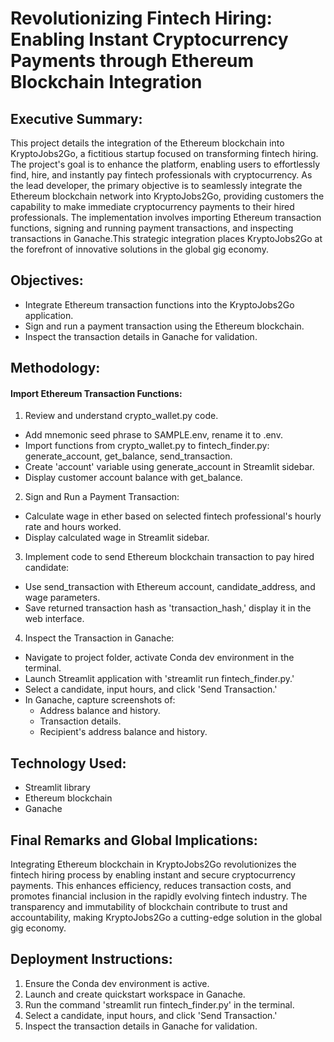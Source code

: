 # Revolutionizing Fintech Hiring: Enabling Instant Cryptocurrency Payments through Ethereum Blockchain Integration 
## Executive Summary:
This project details the integration of the Ethereum blockchain into KryptoJobs2Go, a fictitious startup focused on transforming fintech hiring. The project's goal is to enhance the platform, enabling users to effortlessly find, hire, and instantly pay fintech professionals with cryptocurrency. 
As the lead developer, the primary objective is to seamlessly integrate the Ethereum blockchain network into KryptoJobs2Go, providing customers the capability to make immediate cryptocurrency payments to their hired professionals. The implementation involves importing Ethereum transaction functions, signing and running payment transactions, and inspecting transactions in Ganache.This strategic integration places KryptoJobs2Go at the forefront of innovative solutions in the global gig economy.

## Objectives:
- Integrate Ethereum transaction functions into the KryptoJobs2Go application.
- Sign and run a payment transaction using the Ethereum blockchain.
- Inspect the transaction details in Ganache for validation.

## Methodology:
#### Import Ethereum Transaction Functions:
1. Review and understand crypto_wallet.py code.
  - Add mnemonic seed phrase to SAMPLE.env, rename it to .env.
  - Import functions from crypto_wallet.py to fintech_finder.py: generate_account, get_balance, send_transaction.
  - Create 'account' variable using generate_account in Streamlit sidebar.
  - Display customer account balance with get_balance.

2. Sign and Run a Payment Transaction:
  - Calculate wage in ether based on selected fintech professional's hourly rate and hours worked.
  - Display calculated wage in Streamlit sidebar.

3. Implement code to send Ethereum blockchain transaction to pay hired candidate:
- Use send_transaction with Ethereum account, candidate_address, and wage parameters.
- Save returned transaction hash as 'transaction_hash,' display it in the web interface.

4. Inspect the Transaction in Ganache:
- Navigate to project folder, activate Conda dev environment in the terminal.
- Launch Streamlit application with 'streamlit run fintech_finder.py.'
- Select a candidate, input hours, and click 'Send Transaction.'
- In Ganache, capture screenshots of:
  - Address balance and history.
  - Transaction details.
   - Recipient's address balance and history.

## Technology Used:
- Streamlit library
- Ethereum blockchain
- Ganache

## Final Remarks and Global Implications:
Integrating Ethereum blockchain in KryptoJobs2Go revolutionizes the fintech hiring process by enabling instant and secure cryptocurrency payments. This enhances efficiency, reduces transaction costs, and promotes financial inclusion in the rapidly evolving fintech industry. The transparency and immutability of blockchain contribute to trust and accountability, making KryptoJobs2Go a cutting-edge solution in the global gig economy.

## Deployment Instructions:

1. Ensure the Conda dev environment is active.
2. Launch and create quickstart workspace in Ganache.
3. Run the command 'streamlit run fintech_finder.py' in the terminal.
4. Select a candidate, input hours, and click 'Send Transaction.'
5. Inspect the transaction details in Ganache for validation.
